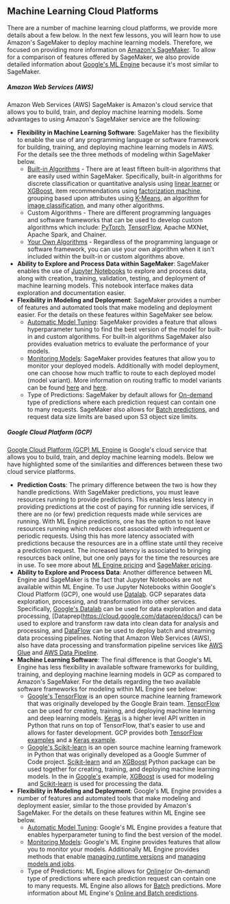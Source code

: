 ## Machine Learning Cloud Platforms
There are a number of machine learning cloud platforms, we provide more details about a few below. In the next few lessons, you will learn how to use Amazon's SageMaker to deploy machine learning models. Therefore, we focused on providing more information on [Amazon's SageMaker](https://aws.amazon.com/sagemaker/). To allow for a comparison of features offered by SageMaker, we also provide detailed information about [Google's ML Engine](https://cloud.google.com/ml-engine/) because it's most similar to SageMaker.

##### Amazon Web Services (AWS)
Amazon Web Services (AWS) SageMaker is Amazon's cloud service that allows you to build, train, and deploy machine learning models. Some advantages to using Amazon's SageMaker service are the following:
* **Flexibility in Machine Learning Software**: SageMaker has the flexibility to enable the use of any programming language or software framework for building, training, and deploying machine learning models in AWS. For the details see the three methods of modeling within SageMaker below.
    - [Built-in Algorithms](https://docs.aws.amazon.com/sagemaker/latest/dg/algos.html) - There are at least fifteen built-in algorithms that are easily used within SageMaker. Specifically, built-in algorithms for discrete classification or quantitative analysis using [linear learner](https://docs.aws.amazon.com/sagemaker/latest/dg/linear-learner.html) or [XGBoost](https://docs.aws.amazon.com/sagemaker/latest/dg/xgboost.html), item recommendations using [factorization machine](https://docs.aws.amazon.com/sagemaker/latest/dg/fact-machines.html), grouping based upon attributes using [K-Means](https://docs.aws.amazon.com/sagemaker/latest/dg/k-means.html), an algorithm for [image classification](https://docs.aws.amazon.com/sagemaker/latest/dg/image-classification.html), and many other algorithms.
    - Custom Algorithms - There are different programming languages and software frameworks that can be used to develop custom algorithms which include: [PyTorch](https://docs.aws.amazon.com/sagemaker/latest/dg/pytorch.html), [TensorFlow](https://docs.aws.amazon.com/sagemaker/latest/dg/tf.html), Apache MXNet, Apache Spark, and Chainer.
    - [Your Own Algorithms](https://docs.aws.amazon.com/sagemaker/latest/dg/your-algorithms.html) - Regardless of the programming language or software framework, you can use your own algorithm when it isn't included within the built-in or custom algorithms above.
* **Ability to Explore and Process Data within SageMaker**: SageMaker enables the use of [Jupyter Notebooks](https://docs.aws.amazon.com/sagemaker/latest/dg/nbi.html) to explore and process data, along with creation, training, validation, testing, and deployment of machine learning models. This notebook interface makes data exploration and documentation easier.
* **Flexibility in Modeling and Deployment**: SageMaker provides a number of features and automated tools that make modeling and deployment easier. For the details on these features within SageMaker see below.
    - [Automatic Model Tuning](https://docs.aws.amazon.com/sagemaker/latest/dg/automatic-model-tuning.html): SageMaker provides a feature that allows hyperparameter tuning to find the best version of the model for built-in and custom algorithms. For built-in algorithms SageMaker also provides evaluation metrics to evaluate the performance of your models.
    - [Monitoring Models](https://docs.aws.amazon.com/sagemaker/latest/dg/monitoring-overview.html): SageMaker provides features that allow you to monitor your deployed models. Additionally with model deployment, one can choose how much traffic to route to each deployed model (model variant). More information on routing traffic to model variants can be found [here](https://docs.aws.amazon.com/sagemaker/latest/dg/API_ProductionVariant.html) and [here](https://docs.aws.amazon.com/sagemaker/latest/dg/API_CreateEndpointConfig.html).
    - Type of Predictions: SageMaker by default allows for [On-demand](https://docs.aws.amazon.com/sagemaker/latest/dg/ex1-test-model.html) type of predictions where each prediction request can contain one to many requests. SageMaker also allows for [Batch predictions](https://docs.aws.amazon.com/sagemaker/latest/dg/how-it-works-batch.html), and request data size limits are based upon S3 object size limits.
##### Google Cloud Platform (GCP)
[Google Cloud Platform (GCP) ML Engine](https://cloud.google.com/ml-engine/) is Google's cloud service that allows you to build, train, and deploy machine learning models. Below we have highlighted some of the similarities and differences between these two cloud service platforms.
 * **Prediction Costs**: The primary difference between the two is how they handle predictions. With SageMaker predictions, you must leave resources running to provide predictions. This enables less latency in providing predictions at the cost of paying for running idle services, if there are no (or few) prediction requests made while services are running. With ML Engine predictions, one has the option to not leave resources running which reduces cost associated with infrequent or periodic requests. Using this has more latency associated with predictions because the resources are in a offline state until they receive a prediction request. The increased latency is associated to bringing resources back online, but one only pays for the time the resources are in use. To see more about [ML Engine pricing](https://cloud.google.com/ml-engine/docs/pricing#node-hour) and [SageMaker pricing](https://cloud.google.com/ml-engine/docs/pricing#node-hour).
 * **Ability to Explore and Process Data**: Another difference between ML Engine and SageMaker is the fact that Jupyter Notebooks are not available within ML Engine. To use Jupyter Notebooks within Google's Cloud Platform (GCP), one would use [Datalab](https://cloud.google.com/datalab/docs/). GCP separates data exploration, processing, and transformation into other services. Specifically, [Google's Datalab](https://cloud.google.com/datalab/docs/) can be used for data exploration and data processing, [Dataprep(https://cloud.google.com/dataprep/docs/) can be used to explore and transform raw data into clean data for analysis and processing, and [DataFlow](https://cloud.google.com/dataflow/docs/) can be used to deploy batch and streaming data processing pipelines. Noting that Amazon Web Services (AWS), also have data processing and transformation pipeline services like [AWS Glue](https://aws.amazon.com/glue/) and [AWS Data Pipeline](https://aws.amazon.com/datapipeline/).
 * **Machine Learning Software**: The final difference is that Google's ML Engine has less flexibility in available software frameworks for building, training, and deploying machine learning models in GCP as compared to Amazon's SageMaker. For the details regarding the two available software frameworks for modeling within ML Engine see below:
     - [Google's TensorFlow](https://cloud.google.com/ml-engine/docs/tensorflow/) is an open source machine learning framework that was originally developed by the Google Brain team. [TensorFlow](https://www.tensorflow.org/) can be used for creating, training, and deploying machine learning and deep learning models. [Keras](https://keras.io/) is a higher level API written in Python that runs on top of TensorFlow, that's easier to use and allows for faster development. GCP provides both [TensorFlow examples](https://cloud.google.com/ml-engine/docs/tensorflow/samples) and a [Keras example](https://cloud.google.com/ml-engine/docs/tensorflow/samples#census-keras).
     - [Google's Scikit-learn](https://cloud.google.com/ml-engine/docs/scikit/) is an open source machine learning framework in Python that was originally developed as a Google Summer of Code project. [Scikit-learn](https://cloud.google.com/ml-engine/docs/scikit/) and an [XGBoost](https://xgboost.readthedocs.io/en/latest/python/index.html) Python package can be used together for creating, training, and deploying machine learning models. In the in [Google's](https://cloud.google.com/ml-engine/docs/scikit/training-xgboost) example, [XGBoost](https://xgboost.readthedocs.io/en/latest/python/index.html) is used for modeling and [Scikit-learn](https://cloud.google.com/ml-engine/docs/scikit/) is used for processing the data.
* **Flexibility in Modeling and Deployment**: Google's ML Engine provides a number of features and automated tools that make modeling and deployment easier, similar to the those provided by Amazon's SageMaker. For the details on these features within ML Engine see below.
    - [Automatic Model Tuning](https://cloud.google.com/ml-engine/docs/tensorflow/hyperparameter-tuning-overview): Google's ML Engine provides a feature that enables hyperparameter tuning to find the best version of the model.
    - [Monitoring Models](https://cloud.google.com/ml-engine/docs/tensorflow/monitor-training): Google's ML Engine provides features that allow you to monitor your models. Additionally ML Engine provides methods that enable [managing runtime versions](https://cloud.google.com/ml-engine/docs/tensorflow/versioning) and [managing models and jobs](https://cloud.google.com/ml-engine/docs/tensorflow/managing-models-jobs).
    - Type of Predictions: ML Engine allows for [Online](https://cloud.google.com/ml-engine/docs/tensorflow/online-predict)(or On-demand) type of predictions where each prediction request can contain one to many requests. ML Engine also allows for [Batch](https://cloud.google.com/ml-engine/docs/tensorflow/batch-predict) predictions. More information about ML Engine's [Online and Batch predictions](https://cloud.google.com/ml-engine/docs/tensorflow/online-vs-batch-prediction).
